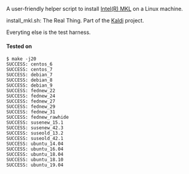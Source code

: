 A user-friendly helper script to install [Intel(R) MKL](
https://software.intel.com/mkl/choose-download) on a Linux machine.

install_mkl.sh: The Real Thing. Part of the
[Kaldi](https://github.com/kaldi-asr/kaldi) project.

Everyting else is the test harness.

#### Tested on
```
$ make -j20
SUCCESS: centos_6
SUCCESS: centos_7
SUCCESS: debian_7
SUCCESS: debian_8
SUCCESS: debian_9
SUCCESS: fednew_22
SUCCESS: fednew_24
SUCCESS: fednew_27
SUCCESS: fednew_29
SUCCESS: fednew_31
SUCCESS: fednew_rawhide
SUCCESS: susenew_15.1
SUCCESS: susenew_42.3
SUCCESS: suseold_13.2
SUCCESS: suseold_42.1
SUCCESS: ubuntu_14.04
SUCCESS: ubuntu_16.04
SUCCESS: ubuntu_18.04
SUCCESS: ubuntu_18.10
SUCCESS: ubuntu_19.04
```
